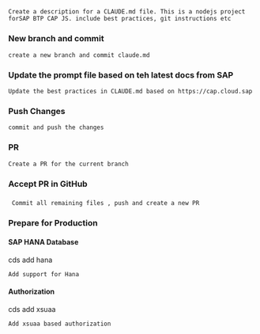 ##

```
Create a description for a CLAUDE.md file. This is a nodejs project forSAP BTP CAP JS. include best practices, git instructions etc
```

### New branch and commit
```
create a new branch and commit claude.md
```

### Update the prompt file based on teh latest docs from SAP
```
Update the best practices in CLAUDE.md based on https://cap.cloud.sap
```

### Push Changes
```
commit and push the changes
```

### PR
```
Create a PR for the current branch
```


### Accept PR in GitHub 

###
```
 Commit all remaining files , push and create a new PR
```

### Prepare for Production

#### SAP HANA Database

cds add hana
```
Add support for Hana 
```

#### Authorization

cds add xsuaa

```
Add xsuaa based authorization
```